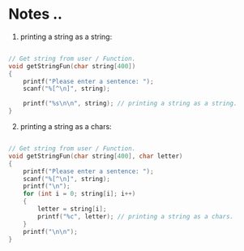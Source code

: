 # Notes ..

1. printing a string as a string:

```c

// Get string from user / Function.
void getStringFun(char string[400])
{
    printf("Please enter a sentence: ");
    scanf("%[^\n]", string);

    printf("%s\n\n", string); // printing a string as a string.
}

```

2. printing a string as a chars:

```c

// Get string from user / Function.
void getStringFun(char string[400], char letter)
{
    printf("Please enter a sentence: ");
    scanf("%[^\n]", string);
    printf("\n");
    for (int i = 0; string[i]; i++)
    {
        letter = string[i];
        printf("%c", letter); // printing a string as a chars.
    }
    printf("\n\n");
}

```
